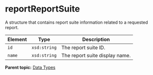 # reportReportSuite

A structure that contains report suite information related to a requested report.

|Element|Type|Description|
|-------|----|-----------|
|`id` |`xsd:string` | The report suite ID. |
|`name` |`xsd:string` | The report suite display name. |

**Parent topic:** [Data Types](../data_types/datatypes.md)

